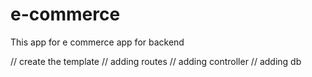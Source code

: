 # e-commerce
This app for e commerce app for backend

// create the template
// adding routes
// adding controller 
// adding db
